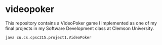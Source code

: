 # videopoker

This repository contains a VideoPoker game I implemented as one of my final projects in my Software Development class at Clemson University.

``java cu.cs.cpsc215.project1.VideoPoker``
